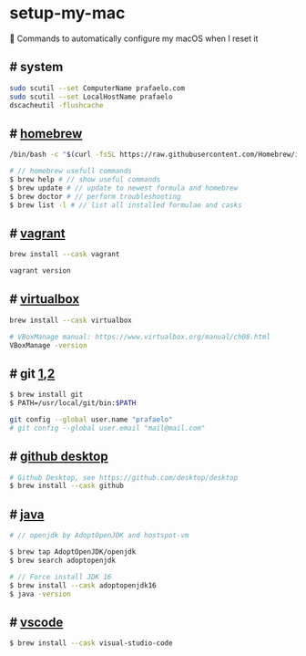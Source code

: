# setup-my-mac
 :apple: Commands to automatically configure my macOS when I reset it

## # system 

```sh
sudo scutil --set ComputerName prafaelo.com
sudo scutil --set LocalHostName prafaelo
dscacheutil -flushcache
```

## # [homebrew](https://brew.sh/)

```sh
/bin/bash -c "$(curl -fsSL https://raw.githubusercontent.com/Homebrew/install/HEAD/install.sh)"
```

```sh
# // homebrew usefull commands
$ brew help # // show useful commands
$ brew update # // update to newest formula and homebrew
$ brew doctor # // perform troubleshooting
$ brew list -l # // list all installed formulae and casks
```

## # [vagrant](https://formulae.brew.sh/cask/vagrant)
```sh
brew install --cask vagrant

vagrant version
```

## # [virtualbox](https://formulae.brew.sh/cask/virtualbox#default)
```sh
brew install --cask virtualbox

# VBoxManage manual: https://www.virtualbox.org/manual/ch08.html
VBoxManage -version
```

## # git [1](https://git-scm.com/),[2](https://github.com/git/git)

```sh
$ brew install git
$ PATH=/usr/local/git/bin:$PATH

git config --global user.name "prafaelo"
# git config --global user.email "mail@mail.com"
```

## # [github desktop](https://github.com/desktop/desktop)

```sh
# Github Desktop, see https://github.com/desktop/desktop
$ brew install --cask github
```


## # [java](https://github.com/AdoptOpenJDK/homebrew-openjdk)

```sh
# // openjdk by AdoptOpenJDK and hostspot-vm

$ brew tap AdoptOpenJDK/openjdk
$ brew search adoptopenjdk

# // Force install JDK 16
$ brew install --cask adoptopenjdk16
$ java -version
```

## # [vscode](https://github.com/microsoft/vscode)

```sh
$ brew install --cask visual-studio-code
```

<!-- 

Reference List:

- https://git.herrbischoff.com/awesome-macos-command-line/about/

- Apple macOS How-to guides, examples and more:
https://ss64.com/osx/syntax.html

-->
